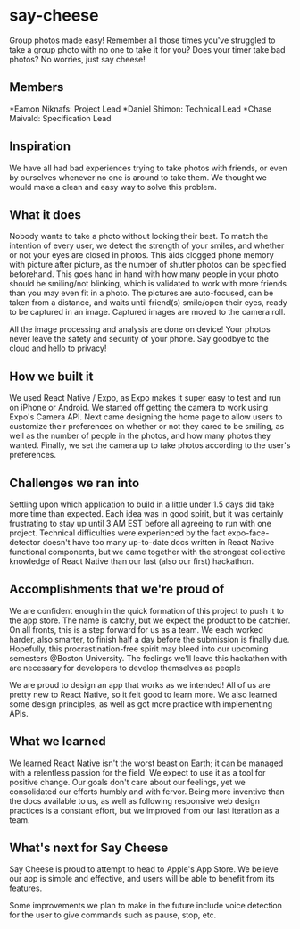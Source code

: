 # say-cheese
Group photos made easy! Remember all those times you've struggled to take a group photo with no one to take it for you? Does your timer take bad photos? No worries, just say cheese!

## Members
*Eamon Niknafs: Project Lead
*Daniel Shimon: Technical Lead
*Chase Maivald: Specification Lead

## Inspiration
We have all had bad experiences trying to take photos with friends, or even by ourselves whenever no one is around to take them. We thought we would make a clean and easy way to solve this problem.

## What it does
Nobody wants to take a photo without looking their best. To match the intention of every user, we detect the strength of your smiles, and whether or not your eyes are closed in photos. This aids clogged phone memory with picture after picture, as the number of shutter photos can be specified beforehand. This goes hand in hand with how many people in your photo should be smiling/not blinking, which is validated to work with more friends than you may even fit in a photo. The pictures are auto-focused, can be taken from a distance, and waits until friend(s) smile/open their eyes, ready to be captured in an image. Captured images are moved to the camera roll.

All the image processing and analysis are done on device! Your photos never leave the safety and security of your phone. Say goodbye to the cloud and hello to privacy!

## How we built it
We used React Native / Expo, as Expo makes it super easy to test and run on iPhone or Android. We started off getting the camera to work using Expo's Camera API. Next came designing the home page to allow users to customize their preferences on whether or not they cared to be smiling, as well as the number of people in the photos, and how many photos they wanted. Finally, we set the camera up to take photos according to the user's preferences.

## Challenges we ran into
Settling upon which application to build in a little under 1.5 days did take more time than expected. Each idea was in good spirit, but it was certainly frustrating to stay up until 3 AM EST before all agreeing to run with one project. Technical difficulties were experienced by the fact expo-face-detector doesn't have too many up-to-date docs written in React Native functional components, but we came together with the strongest collective knowledge of React Native than our last (also our first) hackathon.

## Accomplishments that we're proud of
We are confident enough in the quick formation of this project to push it to the app store. The name is catchy, but we expect the product to be catchier. On all fronts, this is a step forward for us as a team. We each worked harder, also smarter, to finish half a day before the submission is finally due. Hopefully, this procrastination-free spirit may bleed into our upcoming semesters @Boston University. The feelings we'll leave this hackathon with are necessary for developers to develop themselves as people

We are proud to design an app that works as we intended! All of us are pretty new to React Native, so it felt good to learn more. We also learned some design principles, as well as got more practice with implementing APIs.

## What we learned
We learned React Native isn't the worst beast on Earth; it can be managed with a relentless passion for the field. We expect to use it as a tool for positive change. Our goals don't care about our feelings, yet we consolidated our efforts humbly and with fervor. Being more inventive than the docs available to us, as well as following responsive web design practices is a constant effort, but we improved from our last iteration as a team.

## What's next for Say Cheese
Say Cheese is proud to attempt to head to Apple's App Store. We believe our app is simple and effective, and users will be able to benefit from its features.

Some improvements we plan to make in the future include voice detection for the user to give commands such as pause, stop, etc.
